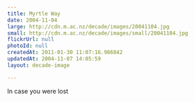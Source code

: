 ```yaml
---
title: Myrtle Way
date: 2004-11-04
large: http://cdn.m.ac.nz/decade/images/20041104.jpg
small: http://cdn.m.ac.nz/decade/images/small/20041104.jpg
flickrUrl: null
photoId: null
createdAt: 2011-01-30 11:07:16.986842
updatedAt: 2004-11-07 14:05:59
layout: decade-image

---
```

In case you were lost
